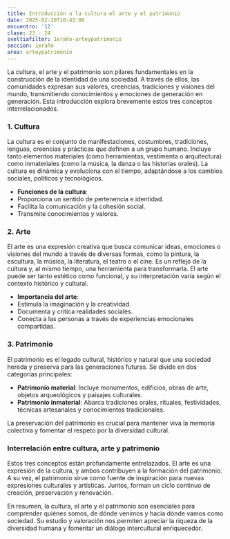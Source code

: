 ```yaml
---
title: Introducción a la cultura el arte y el patrimonio
date: 2025-02-20T10:43:00
encuentro: '12'
clase: 23 - 24
sveltiafilter: 1eraño-arteypatrimonio
seccion: 1eraño
area: arteypatrimonio
---
```

La cultura, el arte y el patrimonio son pilares fundamentales en la construcción de la identidad de una sociedad. A través de ellos, las comunidades expresan sus valores, creencias, tradiciones y visiones del mundo, transmitiendo conocimientos y emociones de generación en generación. Esta introducción explora brevemente estos tres conceptos interrelacionados.

### 1. **Cultura**

La cultura es el conjunto de manifestaciones, costumbres, tradiciones, lenguas, creencias y prácticas que definen a un grupo humano. Incluye tanto elementos materiales (como herramientas, vestimenta o arquitectura) como inmateriales (como la música, la danza o las historias orales). La cultura es dinámica y evoluciona con el tiempo, adaptándose a los cambios sociales, políticos y tecnológicos.

- **Funciones de la cultura**:  
- Proporciona un sentido de pertenencia e identidad.  
- Facilita la comunicación y la cohesión social.  
- Transmite conocimientos y valores.  

### 2. **Arte**

El arte es una expresión creativa que busca comunicar ideas, emociones o visiones del mundo a través de diversas formas, como la pintura, la escultura, la música, la literatura, el teatro o el cine. Es un reflejo de la cultura y, al mismo tiempo, una herramienta para transformarla. El arte puede ser tanto estético como funcional, y su interpretación varía según el contexto histórico y cultural.

- **Importancia del arte**:  
- Estimula la imaginación y la creatividad.  
- Documenta y critica realidades sociales.  
- Conecta a las personas a través de experiencias emocionales compartidas.  

### 3. **Patrimonio**

El patrimonio es el legado cultural, histórico y natural que una sociedad hereda y preserva para las generaciones futuras. Se divide en dos categorías principales:  

- **Patrimonio material**: Incluye monumentos, edificios, obras de arte, objetos arqueológicos y paisajes culturales.  
- **Patrimonio inmaterial**: Abarca tradiciones orales, rituales, festividades, técnicas artesanales y conocimientos tradicionales.  

La preservación del patrimonio es crucial para mantener viva la memoria colectiva y fomentar el respeto por la diversidad cultural.

### Interrelación entre cultura, arte y patrimonio

Estos tres conceptos están profundamente entrelazados. El arte es una expresión de la cultura, y ambos contribuyen a la formación del patrimonio. A su vez, el patrimonio sirve como fuente de inspiración para nuevas expresiones culturales y artísticas. Juntos, forman un ciclo continuo de creación, preservación y renovación.

En resumen, la cultura, el arte y el patrimonio son esenciales para comprender quiénes somos, de dónde venimos y hacia dónde vamos como sociedad. Su estudio y valoración nos permiten apreciar la riqueza de la diversidad humana y fomentar un diálogo intercultural enriquecedor.
